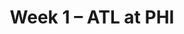 ---
layout: game
title: Week 1 – ATL at PHI
season: 2018
game_id: 2018_01_ATL_PHI
away_team: ATL
home_team: PHI
---